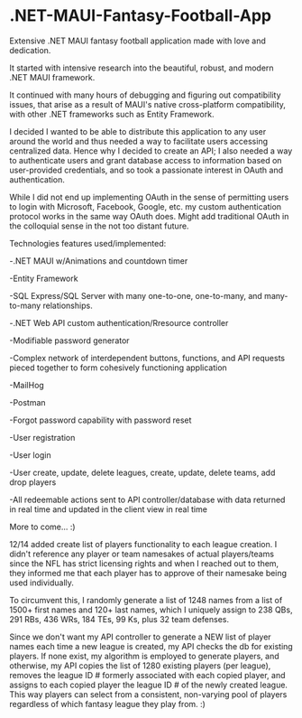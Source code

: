 # .NET-MAUI-Fantasy-Football-App

Extensive .NET MAUI fantasy football application made with love and dedication. 

It started with intensive research into the beautiful, robust, and modern .NET MAUI framework. 

It continued with many hours of debugging and figuring out compatibility issues, that arise as a result of MAUI's native cross-platform compatibility, with
other .NET frameworks such as Entity Framework. 

I decided I wanted to be able to distribute this application to any user around the world and thus needed a way
to facilitate users accessing centralized data. Hence why I decided to create an API; I also needed a way to authenticate users and grant database access to
information based on user-provided credentials, and so took a passionate interest in OAuth and authentication. 

While I did not end up implementing OAuth in the sense of permitting users to login with Microsoft, Facebook, Google, etc. my custom authentication protocol works in the same way OAuth does. Might add traditional OAuth in the colloquial sense in the not too distant future. 

Technologies features used/implemented: 

-.NET MAUI w/Animations and countdown timer

-Entity Framework

-SQL Express/SQL Server with many one-to-one, one-to-many, and many-to-many relationships.

-.NET Web API custom authentication/Rresource controller

-Modifiable password generator

-Complex network of interdependent buttons, functions, and API requests pieced together to form cohesively functioning application

-MailHog

-Postman

-Forgot password capability with password reset

-User registration

-User login

-User create, update, delete leagues, create, update, delete teams, add drop players

-All redeemable actions sent to API controller/database with data returned in real time and updated in the client view in real time

More to come... :)

12/14 added create list of players functionality to each league creation. I didn't reference any player or team namesakes of actual players/teams since the NFL has strict licensing rights and when I reached out to them, they informed me that each player has to approve of their namesake being used individually. 

To circumvent this, I randomly generate a list of 1248 names from a list of 1500+ first names and 120+ last names, which I uniquely assign to 238 QBs, 291 RBs, 436 WRs, 184 TEs, 99 Ks, plus 32 team defenses. 

Since we don't want my API controller to generate a NEW list of player names each time a new league is created, my API checks the db for existing players. If none exist, my algorithm is employed to generate players, and otherwise, my API copies the list of 1280 existing players (per league), removes the league ID # formerly associated with each copied player, and assigns to each copied player the league ID # of the newly created league. This way players can select from a consistent, non-varying pool of players regardless of which fantasy league they play from. :)


